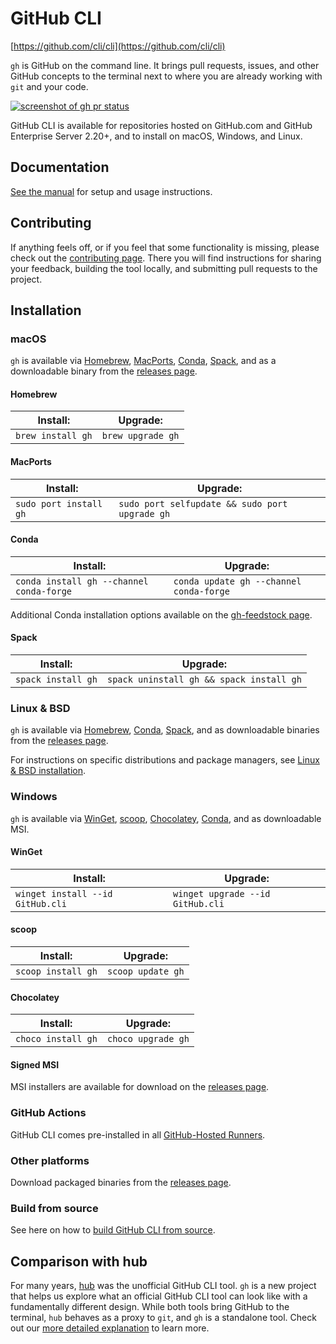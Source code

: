 # GitHub CLI

[https://github.com/cli/cli](https://github.com/cli/cli)


`gh` is GitHub on the command line. It brings pull requests, issues, and other GitHub concepts to the terminal next to where you are already working with `git` and your code.

[![screenshot of gh pr status](https://user-images.githubusercontent.com/98482/84171218-327e7a80-aa40-11ea-8cd1-5177fc2d0e72.png)](https://user-images.githubusercontent.com/98482/84171218-327e7a80-aa40-11ea-8cd1-5177fc2d0e72.png)

GitHub CLI is available for repositories hosted on GitHub.com and GitHub Enterprise Server 2.20+, and to install on macOS, Windows, and Linux.

## Documentation

[See the manual](https://cli.github.com/manual/) for setup and usage instructions.

## Contributing

If anything feels off, or if you feel that some functionality is missing, please check out the [contributing page](https://github.com/cli/cli/blob/trunk/.github/CONTRIBUTING.md). There you will find instructions for sharing your feedback, building the tool locally, and submitting pull requests to the project.

## Installation

### macOS

`gh` is available via [Homebrew](https://brew.sh/), [MacPorts](https://www.macports.org/), [Conda](https://docs.conda.io/en/latest/), [Spack](https://spack.io/), and as a downloadable binary from the [releases page](https://github.com/cli/cli/releases/latest).

#### Homebrew

| Install:          | Upgrade:          |
| ----------------- | ----------------- |
| `brew install gh` | `brew upgrade gh` |

#### MacPorts

| Install:               | Upgrade:                                       |
| ---------------------- | ---------------------------------------------- |
| `sudo port install gh` | `sudo port selfupdate && sudo port upgrade gh` |

#### Conda

| Install:                                 | Upgrade:                                |
| ---------------------------------------- | --------------------------------------- |
| `conda install gh --channel conda-forge` | `conda update gh --channel conda-forge` |

Additional Conda installation options available on the [gh-feedstock page](https://github.com/conda-forge/gh-feedstock#installing-gh).

#### Spack

| Install:           | Upgrade:                                 |
| ------------------ | ---------------------------------------- |
| `spack install gh` | `spack uninstall gh && spack install gh` |

### Linux & BSD

`gh` is available via [Homebrew](https://github.com/cli/cli#homebrew), [Conda](https://github.com/cli/cli#conda), [Spack](https://github.com/cli/cli#spack), and as downloadable binaries from the [releases page](https://github.com/cli/cli/releases/latest).

For instructions on specific distributions and package managers, see [Linux & BSD installation](https://github.com/cli/cli/blob/trunk/docs/install_linux.md).

### Windows

`gh` is available via [WinGet](https://github.com/microsoft/winget-cli), [scoop](https://scoop.sh/), [Chocolatey](https://chocolatey.org/), [Conda](https://github.com/cli/cli#conda), and as downloadable MSI.

#### WinGet

| Install:                         | Upgrade:                         |
| -------------------------------- | -------------------------------- |
| `winget install --id GitHub.cli` | `winget upgrade --id GitHub.cli` |

#### scoop

| Install:           | Upgrade:          |
| ------------------ | ----------------- |
| `scoop install gh` | `scoop update gh` |

#### Chocolatey

| Install:           | Upgrade:           |
| ------------------ | ------------------ |
| `choco install gh` | `choco upgrade gh` |

#### Signed MSI

MSI installers are available for download on the [releases page](https://github.com/cli/cli/releases/latest).

### GitHub Actions

GitHub CLI comes pre-installed in all [GitHub-Hosted Runners](https://docs.github.com/en/actions/using-github-hosted-runners/about-github-hosted-runners).

### Other platforms

Download packaged binaries from the [releases page](https://github.com/cli/cli/releases/latest).

### Build from source

See here on how to [build GitHub CLI from source](https://github.com/cli/cli/blob/trunk/docs/source.md).

## Comparison with hub

For many years, [hub](https://github.com/github/hub) was the unofficial GitHub CLI tool. `gh` is a new project that helps us explore what an official GitHub CLI tool can look like with a fundamentally different design. While both tools bring GitHub to the terminal, `hub` behaves as a proxy to `git`, and `gh` is a standalone tool. Check out our [more detailed explanation](https://github.com/cli/cli/blob/trunk/docs/gh-vs-hub.md) to learn more.